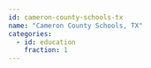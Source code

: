 ```yaml
---
id: cameron-county-schools-tx
name: "Cameron County Schools, TX"
categories:
  - id: education
    fraction: 1
--- 
```

